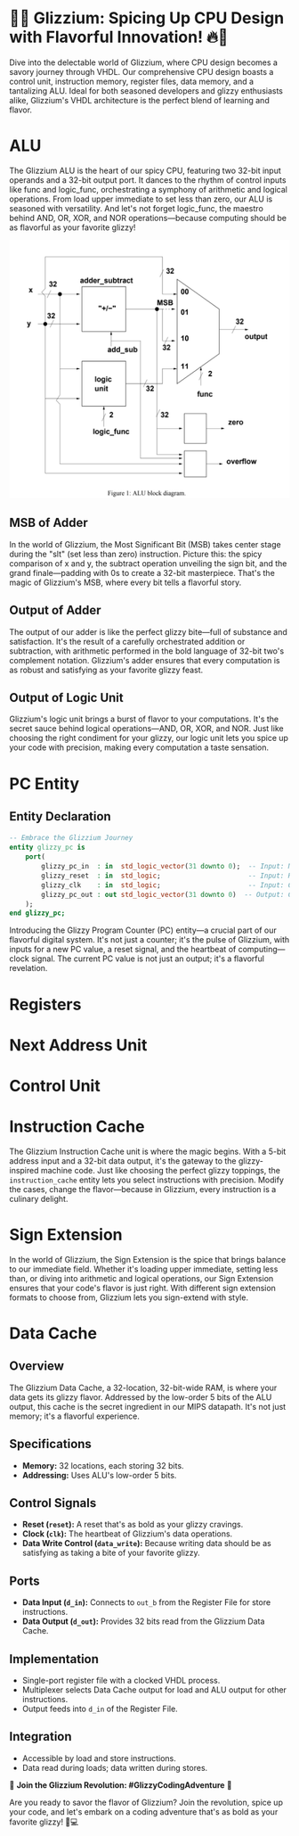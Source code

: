 # 🌭🔥 **Glizzium: Spicing Up CPU Design with Flavorful Innovation!** 🔥🌭



Dive into the delectable world of Glizzium, where CPU design becomes a savory journey through VHDL. Our comprehensive CPU design boasts a control unit, instruction memory, register files, data memory, and a tantalizing ALU. Ideal for both seasoned developers and glizzy enthusiasts alike, Glizzium's VHDL architecture is the perfect blend of learning and flavor.

# ALU

The Glizzium ALU is the heart of our spicy CPU, featuring two 32-bit input operands and a 32-bit output port. It dances to the rhythm of control inputs like func and logic_func, orchestrating a symphony of arithmetic and logical operations. From load upper immediate to set less than zero, our ALU is seasoned with versatility. And let's not forget logic_func, the maestro behind AND, OR, XOR, and NOR operations—because computing should be as flavorful as your favorite glizzy!

![1700642004659](image/README/1700642004659.png)

## MSB of Adder

In the world of Glizzium, the Most Significant Bit (MSB) takes center stage during the "slt" (set less than zero) instruction. Picture this: the spicy comparison of x and y, the subtract operation unveiling the sign bit, and the grand finale—padding with 0s to create a 32-bit masterpiece. That's the magic of Glizzium's MSB, where every bit tells a flavorful story.

## Output of Adder

The output of our adder is like the perfect glizzy bite—full of substance and satisfaction. It's the result of a carefully orchestrated addition or subtraction, with arithmetic performed in the bold language of 32-bit two's complement notation. Glizzium's adder ensures that every computation is as robust and satisfying as your favorite glizzy feast.

## Output of Logic Unit

Glizzium's logic unit brings a burst of flavor to your computations. It's the secret sauce behind logical operations—AND, OR, XOR, and NOR. Just like choosing the right condiment for your glizzy, our logic unit lets you spice up your code with precision, making every computation a taste sensation.

# PC Entity

## Entity Declaration

```vhdl
-- Embrace the Glizzium Journey
entity glizzy_pc is
    port(
        glizzy_pc_in  : in  std_logic_vector(31 downto 0);  -- Input: New value for Glizzy Program Counter
        glizzy_reset  : in  std_logic;                      -- Input: Reset signal
        glizzy_clk    : in  std_logic;                      -- Input: Clock signal
        glizzy_pc_out : out std_logic_vector(31 downto 0)  -- Output: Current value of Glizzy Program Counter
    );
end glizzy_pc;
```

Introducing the Glizzy Program Counter (PC) entity—a crucial part of our flavorful digital system. It's not just a counter; it's the pulse of Glizzium, with inputs for a new PC value, a reset signal, and the heartbeat of computing—clock signal. The current PC value is not just an output; it's a flavorful revelation.

# Registers

# Next Address Unit

# Control Unit

# Instruction Cache

The Glizzium Instruction Cache unit is where the magic begins. With a 5-bit address input and a 32-bit data output, it's the gateway to the glizzy-inspired machine code. Just like choosing the perfect glizzy toppings, the `instruction_cache` entity lets you select instructions with precision. Modify the cases, change the flavor—because in Glizzium, every instruction is a culinary delight.

# Sign Extension

In the world of Glizzium, the Sign Extension is the spice that brings balance to our immediate field. Whether it's loading upper immediate, setting less than, or diving into arithmetic and logical operations, our Sign Extension ensures that your code's flavor is just right. With different sign extension formats to choose from, Glizzium lets you sign-extend with style.

# Data Cache

## Overview

The Glizzium Data Cache, a 32-location, 32-bit-wide RAM, is where your data gets its glizzy flavor. Addressed by the low-order 5 bits of the ALU output, this cache is the secret ingredient in our MIPS datapath. It's not just memory; it's a flavorful experience.

## Specifications

* **Memory:** 32 locations, each storing 32 bits.
* **Addressing:** Uses ALU's low-order 5 bits.

## Control Signals

* **Reset (`reset`):** A reset that's as bold as your glizzy cravings.
* **Clock (`clk`):** The heartbeat of Glizzium's data operations.
* **Data Write Control (`data_write`):** Because writing data should be as satisfying as taking a bite of your favorite glizzy.

## Ports

* **Data Input (`d_in`):** Connects to `out_b` from the Register File for store instructions.
* **Data Output (`d_out`):** Provides 32 bits read from the Glizzium Data Cache.

## Implementation

* Single-port register file with a clocked VHDL process.
* Multiplexer selects Data Cache output for load and ALU output for other instructions.
* Output feeds into `d_in` of the Register File.

## Integration

* Accessible by load and store instructions.
* Data read during loads; data written during stores.

🔗 **Join the Glizzium Revolution: #GlizzyCodingAdventure** 🔗

Are you ready to savor the flavor of Glizzium? Join the revolution, spice up your code, and let's embark on a coding adventure that's as bold as your favorite glizzy! 🌭💻
